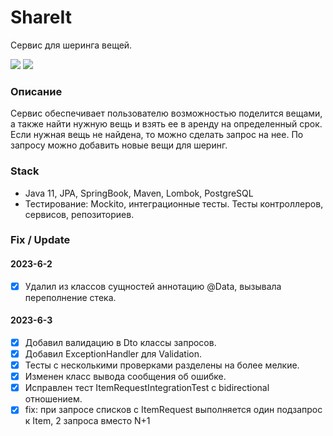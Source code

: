 # ShareIt
Сервис для шеринга вещей.

![](https://img.shields.io/github/languages/count/zg-devj/java-shareit)
![](https://img.shields.io/github/languages/code-size/zg-devj/java-shareit)

### Описание
Сервис обеспечивает пользователю возможностью поделится вещами, 
а также найти нужную вещь и взять ее в аренду на определенный 
срок.  
Если нужная вещь не найдена, то можно сделать запрос на нее. 
По запросу можно добавить новые вещи для шеринг.

### Stack
- Java 11, JPA, SpringBook, Maven, Lombok, PostgreSQL
- Тестирование: Mockito, интеграционные тесты. Тесты контроллеров, сервисов, репозиториев.   

### Fix / Update
#### 2023-6-2
- [x] Удалил из классов сущностей аннотацию @Data, вызывала переполнение стека.
#### 2023-6-3
- [x] Добавил валидацию в Dto классы запросов.
- [x] Добавил ExceptionHandler для Validation.
- [x] Тесты с несколькими проверками разделены на более мелкие.
- [x] Изменен класс вывода сообщения об ошибке.
- [x] Исправлен тест ItemRequestIntegrationTest c bidirectional отношением.
- [x] fix: при запросе списков с ItemRequest выполняется один подзапрос к Item, 2 запроса вместо N+1  